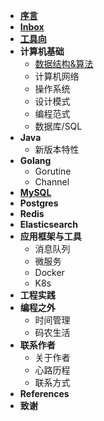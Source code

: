 - [**序言**](/README)
- [**Inbox**](/inbox)
- [**工具向**](/tools/)
- **计算机基础**
    - [数据结构&算法](/algorithm/)
    - 计算机网络
    - 操作系统
    - 设计模式
    - 编程范式
    - 数据库/SQL
- **Java**
    - 新版本特性
- **Golang**
    - Gorutine
    - Channel
- [**MySQL**](/mysql/)
- **Postgres**
- **Redis**
- **Elasticsearch**
- **应用框架与工具**
    - 消息队列
    - 微服务
    - Docker
    - K8s
- **工程实践**
- **编程之外**
    - 时间管理
    - 码农生活
- **联系作者**
    - 关于作者
    - 心路历程
    - 联系方式
- **References**
- **致谢**
